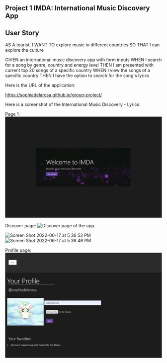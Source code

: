 ## Project 1 IMDA: International Music Discovery App

## User Story
AS A tourist,
I WANT TO explore music in different countries
SO THAT I can explore the culture

GIVEN an international music discovery app with form inputs
WHEN I search for a song by genre, country and energy level
THEN I am presented with current top 20 songs of a specific country
WHEN I view the songs of a specific country 
THEN I have the option to search for the song's lyrics

Here is the URL of the application:

https://sophiadelarosa.github.io/group-project/


Here is a screenshot of the International Music Discovery - Lyrics:

Page 1:
![Opening page of the app.](./assets/images/index.png)

Discover page:
![Discover page of the app.](./assets/images/discover.png)

<img width="500" alt="Screen Shot 2022-06-17 at 5 36 53 PM" src="https://user-images.githubusercontent.com/100814403/174321561-1d3364cb-f415-4a87-953f-84e681e7cc95.png">


<img width="500" alt="Screen Shot 2022-06-17 at 5 36 46 PM" src="https://user-images.githubusercontent.com/100814403/174321592-8a40b00f-520e-4915-9bb7-516c8c74695e.png">

Profile page:
![Profile page of the app.](./assets/images/profile.png)

